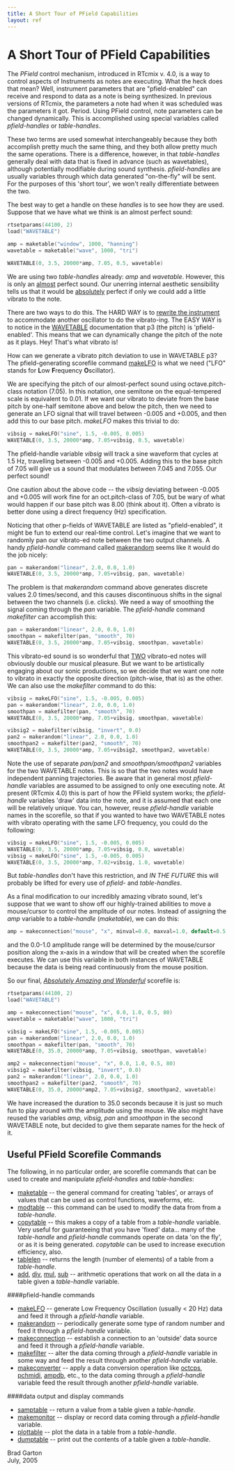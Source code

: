```yaml
---
title: A Short Tour of PField Capabilities
layout: ref
---
```


# A Short Tour of PField Capabilities

The *PField* control mechanism, introduced in RTcmix v. 4.0, is a way to
control aspects of Instruments as notes are executing. What the heck
does that mean? Well, instrument parameters that are "pfield-enabled"
can receive and respond to data as a note is being synthesized. In
previous versions of RTcmix, the parameters a note had when it was
scheduled was the parameters it got. Period. Using PField control, note
parameters can be changed dynamically. This is accomplished using
special variables called *pfield-handles* or *table-handles*.

These two terms are used somewhat interchangeably because they both
accomplish pretty much the same thing, and they both allow pretty much
the same operations. There is a difference, however, in that
*table-handles* generally deal with data that is fixed in advance (such
as wavetables), although potentially modifiable during sound synthesis.
*pfield-handles* are usually variables through which data generated
"on-the-fly" will be sent. For the purposes of this 'short tour', we
won't really differentiate between the two.

The best way to get a handle on these *handles* is to see how they are
used. Suppose that we have what we think is an almost perfect sound:

```cpp
rtsetparams(44100, 2)
load("WAVETABLE")

amp = maketable("window", 1000, "hanning")
wavetable = maketable("wave", 1000, "tri")

WAVETABLE(0, 3.5, 20000*amp, 7.05, 0.5, wavetable)
```

We are using two *table-handles* already: *amp* and *wavetable*.
However, this is only an <u>almost</u> perfect sound. Our unerring
internal aesthetic sensibility tells us that it would be
<u>absolutely</u> perfect if only we could add a little vibrato to the
note.

There are two ways to do this. The HARD WAY is to [rewrite the
instrument](instrumentdesign.html) to accommodate another oscillator to
do the vibrato-ing. The EASY WAY is to notice in the
[WAVETABLE](../reference/instruments/WAVETABLE.html) documentation that
p3 (the pitch) is 'pfield-enabled'. This means that we can dynamically
change the pitch of the note as it plays. Hey\! That's what vibrato is\!

How can we generate a vibrato pitch deviation to use in WAVETABLE p3?
The pfield-generating scorefile command
[makeLFO](../reference/scorefile/makeLFO.html) is what we need ("LFO"
stands for **L**ow **F**requency **O**scillator).

We are specifying the pitch of our almost-perfect sound using
octave.pitch-class notation (7.05). In this notation, one semitone on
the equal-tempered scale is equivalent to 0.01. If we want our vibrato
to deviate from the base pitch by one-half semitone above and below the
pitch, then we need to generate an LFO signal that will travel between
-0.005 and +0.005, and then add this to our base pitch. *makeLFO* makes
this trivial to do:

```cpp
vibsig = makeLFO("sine", 1.5, -0.005, 0.005)
WAVETABLE(0, 3.5, 20000*amp, 7.05+vibsig, 0.5, wavetable)
```

The pfield-handle variable *vibsig* will track a sine waveform that
cycles at 1.5 Hz, travelling between -0.005 and +0.005. Adding this to
the base pitch of 7.05 will give us a sound that modulates between 7.045
and 7.055. Our perfect sound\!

One caution about the above code -- the *vibsig* deviating between
-0.005 and +0.005 will work fine for an oct.pitch-class of 7.05, but be
wary of what would happen if our base pitch was 8.00 (think about it).
Often a vibrato is better done using a direct frequency (Hz)
specification.

Noticing that other p-fields of WAVETABLE are listed as
"pfield-enabled", it might be fun to extend our real-time control. Let's
imagine that we want to randomly pan our vibrato-ed note between the two
output channels. A handy *pfield-handle* command called
[makerandom](../reference/scorefile/makerandom.html) seems like it would
do the job nicely:

```cpp
pan = makerandom("linear", 2.0, 0.0, 1.0)
WAVETABLE(0, 3.5, 20000*amp, 7.05+vibsig, pan, wavetable)
```

The problem is that *makerandom* command above generates discrete values
2.0 times/second, and this causes discontinuous shifts in the signal
between the two channels (i.e. clicks). We need a way of smoothing the
signal coming through the *pan* variable. The *pfield-handle* command
*makefilter* can accomplish this:

```cpp
pan = makerandom("linear", 2.0, 0.0, 1.0)
smoothpan = makefilter(pan, "smooth", 70)
WAVETABLE(0, 3.5, 20000*amp, 7.05+vibsig, smoothpan, wavetable)
```

This vibrato-ed sound is so wonderful that <u>TWO</u> vibrato-ed notes
will obviously double our musical pleasure. But we want to be
artistically engaging about our sonic productions, so we decide that we
want one note to vibrato in exactly the opposite direction (pitch-wise,
that is) as the other. We can also use the *makefilter* command to do
this:

```cpp
vibsig = makeLFO("sine", 1.5, -0.005, 0.005)
pan = makerandom("linear", 2.0, 0.0, 1.0)
smoothpan = makefilter(pan, "smooth", 70)
WAVETABLE(0, 3.5, 20000*amp, 7.05+vibsig, smoothpan, wavetable)

vibsig2 = makefilter(vibsig, "invert", 0.0)
pan2 = makerandom("linear", 2.0, 0.0, 1.0)
smoothpan2 = makefilter(pan2, "smooth", 70)
WAVETABLE(0, 3.5, 20000*amp, 7.05+vibsig2, smoothpan2, wavetable)
```

Note the use of separate *pan/pan2* and *smoothpan/smoothpan2* variables
for the two WAVETABLE notes. This is so that the two notes would have
independent panning trajectories. Be aware that in general most
*pfield-handle* variables are assumed to be assigned to only one
executing note. At present (RTcmix 4.0) this is part of how the PField
system works; the *pfield-handle* variables 'draw' data into the note,
and it is assumed that each one will be relatively unique. You can,
however, reuse *pfield-handle* variable names in the scorefile, so that
if you wanted to have two WAVETABLE notes with vibrato operating with
the same LFO frequency, you could do the following:

```cpp
vibsig = makeLFO("sine", 1.5, -0.005, 0.005)
WAVETABLE(0, 3.5, 20000*amp, 7.05+vibsig, 0.0, wavetable)
vibsig = makeLFO("sine", 1.5, -0.005, 0.005)
WAVETABLE(0, 3.5, 20000*amp, 7.02+vibsig, 1.0, wavetable)
```

But *table-handles* don't have this restriction, and *IN THE FUTURE*
this will probably be lifted for every use of *pfield-* and
*table-handles*.

As a final modification to our incredibly amazing vibrato sound, let's
suppose that we want to show off our highly-trained abilities to move a
mouse/cursor to control the amplitude of our notes. Instead of assigning
the *amp* variable to a *table-handle* (*maketable*), we can do this:

```cpp
amp = makeconnection("mouse", "x", minval=0.0, maxval=1.0, default=0.5, lag=80)
```

and the 0.0-1.0 amplitude range will be determined by the mouse/cursor
position along the x-axis in a window that will be created when the
scorefile executes. We can use this variable in both instances of
WAVETABLE because the data is being read continuously from the mouse
position.

So our final, <u>*Absolutely Amazing and Wonderful*</u> scorefile is:

```cpp
rtsetparams(44100, 2)
load("WAVETABLE")

amp = makeconnection("mouse", "x", 0.0, 1.0, 0.5, 80)
wavetable = maketable("wave", 1000, "tri")

vibsig = makeLFO("sine", 1.5, -0.005, 0.005)
pan = makerandom("linear", 2.0, 0.0, 1.0)
smoothpan = makefilter(pan, "smooth", 70)
WAVETABLE(0, 35.0, 20000*amp, 7.05+vibsig, smoothpan, wavetable)

amp2 = makeconnection("mouse", "x", 0.0, 1.0, 0.5, 80)
vibsig2 = makefilter(vibsig, "invert", 0.0)
pan2 = makerandom("linear", 2.0, 0.0, 1.0)
smoothpan2 = makefilter(pan2, "smooth", 70)
WAVETABLE(0, 35.0, 20000*amp2, 7.05+vibsig2, smoothpan2, wavetable)
```

We have increased the duration to 35.0 seconds because it is just so
much fun to play around with the amplitude using the mouse. We also
might have reused the variables *amp, vibsig, pan* and *smoothpan* in
the second WAVETABLE note, but decided to give them separate names for
the heck of it.

## Useful PField Scorefile Commands

The following, in no particular order, are scorefile commands that can
be used to create and manipulate *pfield-handles* and *table-handles*:

  - [maketable](../reference/scorefile/maketable.html) -- the general command for creating 'tables', or arrays of values that can be used as control functions, waveforms, etc.
  - [modtable](../reference/scorefile/modtable.html) -- this command can be used to modify the data from from a *table-handle*.
  - [copytable](../reference/scorefile/copytable.html) -- this makes a copy of a table from a *table-handle* variable. Very useful for guaranteeing that you have 'fixed' data... many of the *table-handle* and *pfield-handle* commands operate on data 'on the fly', or as it is being generated. *copytable* can be used to increase execution efficiency, also.
  - [tablelen](../reference/scorefile/tablelen.html) -- returns the length (number of elements) of a table from a *table-handle*.
  - [add](../reference/scorefile/add.html), [div](../reference/scorefile/div.html), [mul](../reference/scorefile/mul.html), [sub](../reference/scorefile/sub.html) -- arithmetic operations that work on all the data in a table given a *table-handle* variable.

####pfield-handle commands
      
  - [makeLFO](../reference/scorefile/makeLFO.html) -- generate Low Frequency Oscillation (usually \< 20 Hz) data and feed it through a *pfield-handle* variable.
  - [makerandom](../reference/scorefile/makerandom.html) -- periodically generate some type of random number and feed it through a *pfield-handle* variable.
  - [makeconnection](../reference/scorefile/makeconnection.html) -- establish a connection to an 'outside' data source and feed it through a *pfield-handle* variable.
  - [makefilter](../reference/scorefile/makefilter.html) -- alter the data coming through a *pfield-handle* variable in some way and feed the result through another *pfield-handle* variable.
  - [makeconverter](../reference/scorefile/makeconverter.html) -- apply a data conversion operation like [octcps](../reference/scorefile/octcps.html), [pchmidi](../reference/scorefile/pchmidi.html), [ampdb](../reference/scorefile/ampdb.html), etc., to the data coming through a *pfield-handle* variable feed the result through another *pfield-handle* variable.

      
####data output and display commands
      
  - [samptable](../reference/scorefile/samptable.html) -- return a value from a table given a *table-handle*.
  - [makemonitor](../reference/scorefile/makemonitor.html) -- display or record data coming through a *pfield-handle* variable.
  - [plottable](../reference/scorefile/plottable.html) -- plot the data in a table from a *table-handle*.
  - [dumptable](../reference/scorefile/dumptable.html) -- print out the contents of a table given a *table-handle*.

  
  
Brad Garton  
July, 2005
